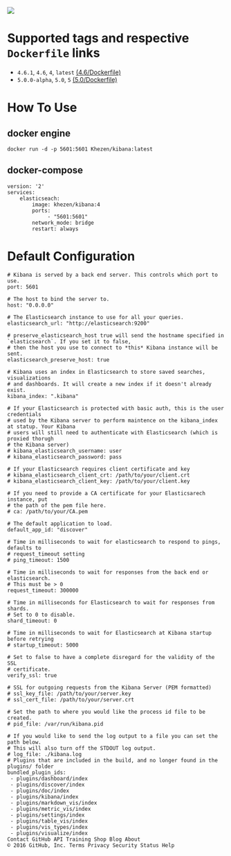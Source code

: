 [![](https://images.microbadger.com/badges/image/khezen/kibana.svg)](https://microbadger.com/images/khezen/elasticsearch "Get your own version badge on microbadger.com")
# Supported tags and respective `Dockerfile` links

* `4.6.1`, `4.6`, `4`, `latest` [(4.6/Dockerfile)](https://github.com/Khezen/docker-elasticseach/blob/2.4/Dockerfile)
* `5.0.0-alpha`, `5.0`, `5` [(5.0/Dockerfile)](https://github.com/Khezen/docker-elasticseach/blob/5.0/Dockerfile)

# How To Use

## docker engine

```
docker run -d -p 5601:5601 Khezen/kibana:latest   
```

## docker-compose
```
version: '2'
services:
    elasticseach:
        image: khezen/kibana:4
        ports:
             - "5601:5601"
        network_mode: bridge
        restart: always
```

# Default Configuration

```
# Kibana is served by a back end server. This controls which port to use.
port: 5601

# The host to bind the server to.
host: "0.0.0.0"

# The Elasticsearch instance to use for all your queries.
elasticsearch_url: "http://elasticsearch:9200"

# preserve_elasticsearch_host true will send the hostname specified in `elasticsearch`. If you set it to false,
# then the host you use to connect to *this* Kibana instance will be sent.
elasticsearch_preserve_host: true

# Kibana uses an index in Elasticsearch to store saved searches, visualizations
# and dashboards. It will create a new index if it doesn't already exist.
kibana_index: ".kibana"

# If your Elasticsearch is protected with basic auth, this is the user credentials
# used by the Kibana server to perform maintence on the kibana_index at statup. Your Kibana
# users will still need to authenticate with Elasticsearch (which is proxied thorugh
# the Kibana server)
# kibana_elasticsearch_username: user
# kibana_elasticsearch_password: pass

# If your Elasticsearch requires client certificate and key
# kibana_elasticsearch_client_crt: /path/to/your/client.crt
# kibana_elasticsearch_client_key: /path/to/your/client.key

# If you need to provide a CA certificate for your Elasticsarech instance, put
# the path of the pem file here.
# ca: /path/to/your/CA.pem

# The default application to load.
default_app_id: "discover"

# Time in milliseconds to wait for elasticsearch to respond to pings, defaults to
# request_timeout setting
# ping_timeout: 1500

# Time in milliseconds to wait for responses from the back end or elasticsearch.
# This must be > 0
request_timeout: 300000

# Time in milliseconds for Elasticsearch to wait for responses from shards.
# Set to 0 to disable.
shard_timeout: 0

# Time in milliseconds to wait for Elasticsearch at Kibana startup before retrying
# startup_timeout: 5000

# Set to false to have a complete disregard for the validity of the SSL
# certificate.
verify_ssl: true

# SSL for outgoing requests from the Kibana Server (PEM formatted)
# ssl_key_file: /path/to/your/server.key
# ssl_cert_file: /path/to/your/server.crt

# Set the path to where you would like the process id file to be created.
# pid_file: /var/run/kibana.pid

# If you would like to send the log output to a file you can set the path below.
# This will also turn off the STDOUT log output.
# log_file: ./kibana.log
# Plugins that are included in the build, and no longer found in the plugins/ folder
bundled_plugin_ids:
 - plugins/dashboard/index
 - plugins/discover/index
 - plugins/doc/index
 - plugins/kibana/index
 - plugins/markdown_vis/index
 - plugins/metric_vis/index
 - plugins/settings/index
 - plugins/table_vis/index
 - plugins/vis_types/index
 - plugins/visualize/index
Contact GitHub API Training Shop Blog About
© 2016 GitHub, Inc. Terms Privacy Security Status Help
```